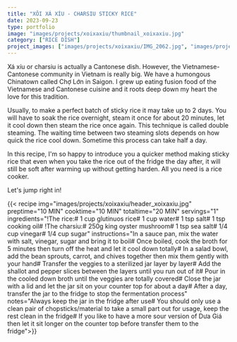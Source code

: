 ```yaml
---
title: "XÔI XÁ XÍU - CHARSIU STICKY RICE"
date: 2023-09-23
type: portfolio
image: "images/projects/xoixaxiu/thumbnail_xoixaxiu.jpg"
category: ["RICE DISH"]
project_images: ["images/projects/xoixaxiu/IMG_2062.jpg", "images/projects/xoixaxiu/IMG_2056.jpg"]
---
```

Xá xíu or charsiu is actually a Cantonese dish. However, the Vietnamese-Cantonese community in Vietnam is really big. We have a humongous Chinatown called Chợ Lớn in Saigon. I grew up eating fusion food of the Vietnamese and Cantonese cuisine and it roots deep down my heart the love for this tradition.

Usually, to make a perfect batch of sticky rice it may take up to 2 days. You will have to soak the rice overnight, steam it once for about 20 minutes, let it cool down then steam the rice once again. This technique is called double steaming. The waiting time between two steaming slots depends on how quick the rice cool down. Sometime this process can take half a day.

In this recipe, I'm so happy to introduce you a quicker method making sticky rice that even when you take the rice out of the fridge the day after, it will still be soft after warming up without getting harden. All you need is a rice cooker.

Let's jump right in!

{{< recipe 
img="images/projects/xoixaxiu/header_xoixaxiu.jpg"
preptime="10 MIN" 
cooktime="10 MIN" 
totaltime="20 MIN" 
servings="1" 
ingredients="!The rice:# 1 cup glutinuos rice# 1 cup water# 1 tsp salt# 1 tsp cooking oil# !The charsiu:# 250g king oyster mushroom# 1 tsp sea salt# 1/4 cup vinegar# 1/4 cup sugar" 
instructions="In a sauce pan, mix the water with salt, vinegar, sugar and bring it to boil# Once boiled, cook the broth for 5 minutes then turn off the heat and let it cool down totally# In a salad bowl, add the bean sprouts, carrot, and chives together then mix them gently with your hand# Transfer the veggies to a sterilized jar layer by layer# Add the shallot and pepper slices between the layers until you run out of it# Pour in the cooled down broth until the veggies are totally covered#  Close the jar with a lid and let the jar sit on your counter top for about a day# After a day, transfer the jar to the fridge to stop the fermentation process"
notes="Always keep the jar in the fridge after use# You should only use a clean pair of chopsticks/material to take a small part out for usage, keep the rest clean in the fridge# If you like to have a more sour version of Dưa Giá then let it sit longer on the counter top before transfer them to the fridge">}}



